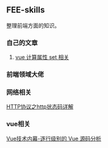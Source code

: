 ## FEE-skills
整理前端方面的知识。


### 自己的文章

1. [vue 计算属性 set 相关](https://github.com/bitqiang/FEE-skills/issues/1)



### 前端领域大佬


### 网络相关

[HTTP协议之http状态码详解](https://blog.csdn.net/hzw05103020/article/details/47276005)



### vue相关

[Vue技术内幕-逐行级别的 Vue 源码分析](http://hcysun.me/vue-design/)
